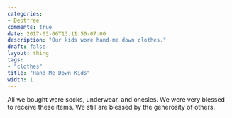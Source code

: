 ```yaml
---
categories:
- Debtfree
comments: true
date: 2017-03-06T13:11:50-07:00
description: "Our kids wore hand-me down clothes."
draft: false
layout: thing
tags:
- "clothes"
title: "Hand Me Down Kids"
width: 1
---
```


All we bought were socks, underwear, and onesies. We were very blessed to receive these items.  We still are blessed by the generosity of others.

